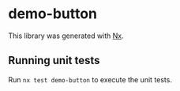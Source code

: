 # demo-button

This library was generated with [Nx](https://nx.dev).

## Running unit tests

Run `nx test demo-button` to execute the unit tests.
